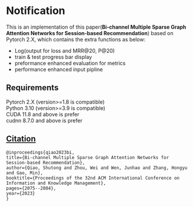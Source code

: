<a name="Z8Hwj"></a>
# Notification
This is an implementation of this paper(**Bi-channel Multiple Sparse Graph Attention Networks for Session-based Recommendation**) based on Pytorch 2.X, which contains the extra functions as below:

- Log(output for loss and MRR@20, P@20)
- train & test progress bar display
- preformance enhanced evaluation for metrics
- performance enhanced input pipline
<a name="i1yiS"></a>
## Requirements
Pytorch 2.X (version>=1.8 is compatible)<br />Python 3.10 (version>=3.9 is compatible)<br />CUDA 11.8 and above is prefer<br />cudnn 8.7.0 and above is prefer
<a name="aRMxw"></a>
## [Citation](https://github.com/CRIPAC-DIG/SR-GNN/tree/e21cfa431f74c25ae6e4ae9261deefe11d1cb488#citation)
```
@inproceedings{qiao2023bi, 
title={Bi-channel Multiple Sparse Graph Attention Networks for Session-based Recommendation}, 
author={Qiao, Shutong and Zhou, Wei and Wen, Junhao and Zhang, Hongyu and Gao, Min}, 
booktitle={Proceedings of the 32nd ACM International Conference on Information and Knowledge Management}, 
pages={2075--2084}, 
year={2023} 
}
```
